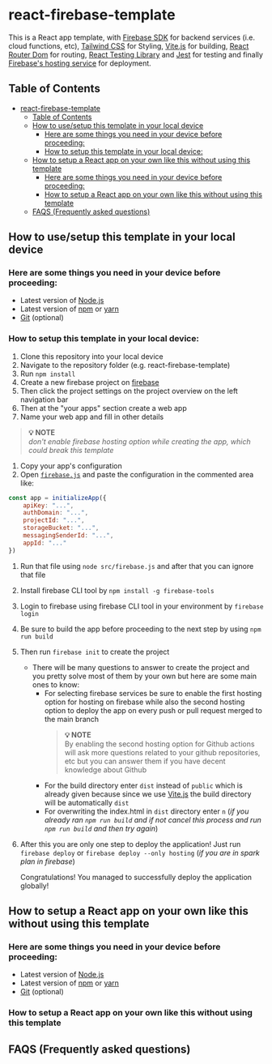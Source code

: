# react-firebase-template
This is a React app template, with [Firebase SDK](https://firebase.google.com/docs/firestore/client/libraries) for backend services (i.e. cloud functions, etc), [Tailwind CSS](https://tailwindcss.com/) for Styling, [Vite.js](https://vitejs.dev/) for building, [React Router Dom](https://reactrouter.com/en/main) for routing, [React Testing Library](https://testing-library.com/docs/react-testing-library/intro/) and [Jest](https://jestjs.io/) for testing and finally [Firebase's hosting service](https://firebase.google.com/docs/hosting) for deployment.

## Table of Contents
- [react-firebase-template](#react-firebase-template)
  - [Table of Contents](#table-of-contents)
  - [How to use/setup this template in your local device](#how-to-usesetup-this-template-in-your-local-device)
    - [Here are some things you need in your device before proceeding:](#here-are-some-things-you-need-in-your-device-before-proceeding)
    - [How to setup this template in your local device:](#how-to-setup-this-template-in-your-local-device)
  - [How to setup a React app on your own like this without using this template](#how-to-setup-a-react-app-on-your-own-like-this-without-using-this-template)
    - [Here are some things you need in your device before proceeding:](#here-are-some-things-you-need-in-your-device-before-proceeding-1)
    - [How to setup a React app on your own like this without using this template](#how-to-setup-a-react-app-on-your-own-like-this-without-using-this-template-1)
  - [FAQS (Frequently asked questions)](#faqs-frequently-asked-questions)

## How to use/setup this template in your local device
### Here are some things you need in your device before proceeding:
- Latest version of [Node.js](https://nodejs.org/en)
- Latest version of [npm](https://www.npmjs.com/) or [yarn](https://yarnpkg.com/)
- [Git](https://git-scm.com/) (optional)

### How to setup this template in your local device:
1. Clone this repository into your local device
2. Navigate to the repository folder (e.g. react-firebase-template)
3. Run `npm install`
4. Create a new firebase project on [firebase](https://firebase.google.com/)
5. Then click the project settings on the project overview on the left navigation bar
6. Then at the "your apps" section create a web app 
7. Name your web app and fill in other details 
> **💡 NOTE**  
*don't enable firebase hosting option while creating the app, which could break this template*
1. Copy your app's configuration
2. Open [`firebase.js`](./src/firebase.js) and paste the configuration in the commented area like:
```javascript
const app = initializeApp({
    apiKey: "...",
    authDomain: "...",
    projectId: "...",
    storageBucket: "...",
    messagingSenderId: "...",
    appId: "..."
})
```
1.  Run that file using `node src/firebase.js` and after that you can ignore that file
2.  Install firebase CLI tool by `npm install -g firebase-tools`
3.  Login to firebase using firebase CLI tool in your environment by `firebase login`
4.  Be sure to build the app before proceeding to the next step by using `npm run build`
5.  Then run `firebase init` to create the project
    - There will be many questions to answer to create the project and you pretty solve most of them by your own but here are some main ones to know:
        - For selecting firebase services be sure to enable the first hosting option for hosting on firebase while also the second hosting option to deploy the app on every push or pull request merged to the main branch 
            > **💡 NOTE**  
            By enabling the second hosting option for Github actions will ask more questions related to your github repositories, etc but you can answer them if you have decent knowledge about Github
        - For the build directory enter `dist` instead of `public` which is already given because since we use [Vite.js](https://vitejs.dev/) the build directory will be automatically `dist` 
        - For overwriting the index.html in `dist` directory enter `n` (*if you already ran `npm run build` and if not cancel this process and run `npm run build` and then try again*)     
6.  After this you are only one step to deploy the application! Just run `firebase deploy` or `firebase deploy --only hosting` (*if you are in spark plan in firebase*)

    Congratulations! You managed to successfully deploy the application globally!

## How to setup a React app on your own like this without using this template
### Here are some things you need in your device before proceeding:
- Latest version of [Node.js](https://nodejs.org/en)
- Latest version of [npm](https://www.npmjs.com/) or [yarn](https://yarnpkg.com/)
- [Git](https://git-scm.com/) (optional) 

### How to setup a React app on your own like this without using this template


## FAQS (Frequently asked questions)
